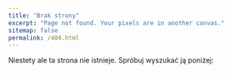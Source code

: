 ```yaml
---
title: "Brak strony"
excerpt: "Page not found. Your pixels are in another canvas."
sitemap: false
permalink: /404.html
---
```


Niestety ale ta strona nie istnieje. Spróbuj wyszukać ją poniżej:

<script>
  var GOOG_FIXURL_LANG = 'pl';
  var GOOG_FIXURL_SITE = '{{ site.url }}'
</script>
<script src="https://linkhelp.clients.google.com/tbproxy/lh/wm/fixurl.js">
</script>
